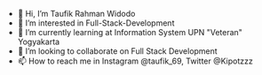 - 👋 Hi, I’m Taufik Rahman Widodo
- 👀 I’m interested in Full-Stack-Development
- 🌱 I’m currently learning at Information System UPN "Veteran" Yogyakarta
- 💞️ I’m looking to collaborate on Full Stack Development
- 📫 How to reach me in Instagram @taufik_69, Twitter @Kipotzzz

<!---
Taufikrw/Taufikrw is a ✨ special ✨ repository because its `README.md` (this file) appears on your GitHub profile.
You can click the Preview link to take a look at your changes.
--->
